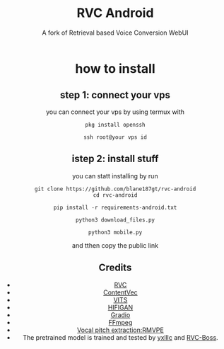 <div align="center">

<h1>RVC Android</h1>
A fork of Retrieval based Voice Conversion WebUI <br><br>

# how to install


## step 1: connect your vps
you can connect your vps by using termux with

```
pkg install openssh
```

```
ssh root@your vps id
```

## istep 2: install stuff

you can statt installing by run 
```
git clone https://github.com/blane187gt/rvc-android
cd rvc-android
```

```
pip install -r requirements-android.txt
```

```
python3 download_files.py
```

```
python3 mobile.py
```

and tthen copy the public link

## Credits
+ [RVC](https://github.com/RVC-Project/Retrieval-based-Voice-Conversion-WebUI)
+ [ContentVec](https://github.com/auspicious3000/contentvec/)
+ [VITS](https://github.com/jaywalnut310/vits)
+ [HIFIGAN](https://github.com/jik876/hifi-gan)
+ [Gradio](https://github.com/gradio-app/gradio)
+ [FFmpeg](https://github.com/FFmpeg/FFmpeg)
+ [Vocal pitch extraction:RMVPE](https://github.com/Dream-High/RMVPE)
+ The pretrained model is trained and tested by [yxlllc](https://github.com/yxlllc/RMVPE) and [RVC-Boss](https://github.com/RVC-Boss).
